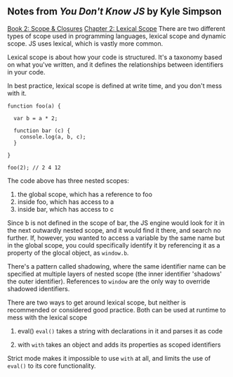 ## Notes from *You Don't Know JS* by Kyle Simpson

[Book 2: Scope & Closures](https://github.com/getify/You-Dont-Know-JS/blob/master/scope%20&%20closures/README.md#you-dont-know-js-scope--closures)
[Chapter 2: Lexical Scope](https://github.com/getify/You-Dont-Know-JS/blob/master/scope%20%26%20closures/ch2.md)
There are two different types of scope used in programming languages, lexical scope and dynamic scope. JS uses lexical, which is vastly more common.  

Lexical scope is about how your code is structured. It's a taxonomy based on what you've written, and it defines the relationships between identifiers in your code.

In best practice, lexical scope is defined at write time, and you don't mess with it.  

```
function foo(a) {

  var b = a * 2;

  function bar (c) {
    console.log(a, b, c);
  }

}

foo(2); // 2 4 12
```
The code above has three nested scopes:
1. the global scope, which has a reference to foo
2. inside foo, which has access to a
3. inside bar, which has access to c

Since b is not defined in the scope of bar, the JS engine would look for it in the next outwardly nested scope, and it would find it there, and search no further. If, however, you wanted to access a variable by the same name but in the global scope, you could specifically identify it by referencing it as a property of the glocal object, as `window.b`.

There's a pattern called shadowing, where the same identifier name can be specified at multiple layers of nested scope (the inner identifier 'shadows' the outer identifier). References to `window` are the only way to override shadowed identifiers.

There are two ways to get around lexical scope, but neither is recommended or considered good practice. Both can be used at runtime to mess with the lexical scope
1. eval()
`eval()` takes a string with declarations in it and parses it as code

2. with
`with` takes an object and adds its properties as scoped identifiers

Strict mode makes it impossible to use `with` at all, and limits the use of `eval()` to its core functionality.

